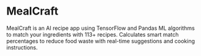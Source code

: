 # MealCraft
MealCraft is an AI recipe app using TensorFlow and Pandas ML algorithms to match your ingredients with 113+ recipes. Calculates smart match percentages to reduce food waste with real-time suggestions and cooking instructions.
